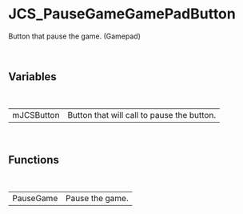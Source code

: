 <div id="content-header">
  <h1>JCS_PauseGameGamePadButton</h1>
</div>

<p>
  Button that pause the game. (Gamepad)
</p>


<br/>
<h2>Variables</h2>
<br/>

<table>
  <tr>
    <td>mJCSButton</td>
    <td>Button that will call to pause the button.</td>
  </tr>
</table>


<br/>
<h2>Functions</h2>
<br/>

<table>
  <tr>
    <td>PauseGame</td>
    <td>Pause the game.</td>
  </tr>
</table>

